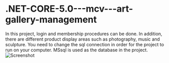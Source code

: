# .NET-CORE-5.0---mcv---art-gallery-management
In this project, login and membership procedures can be done. In addition, there are different product display areas such as photography, music and sculpture. You need to change the sql connection in order for the project to run on your computer. MSsql is used as the database in the project.
![Screenshot](https://user-images.githubusercontent.com/69307307/150838590-aded9381-0a38-4715-81f1-28fd8ad5a079.png)
